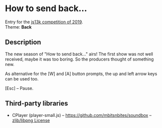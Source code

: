 # How to send back…

Entry for the [js13k competition of 2019](https://2019.js13kgames.com/entries/how-to-send-back).  
Theme: **Back**


## Description

The new season of "How to send back…" airs! The first show was not well received, maybe it was too boring. So the producers thought of something new.

As alternative for the [W] and [A] button prompts, the up and left arrow keys can be used too.

[Esc] – Pause.


## Third-party libraries

* CPlayer (player-small.js) – https://github.com/mbitsnbites/soundbox – [zlib/libpng License](https://opensource.org/licenses/Zlib)
